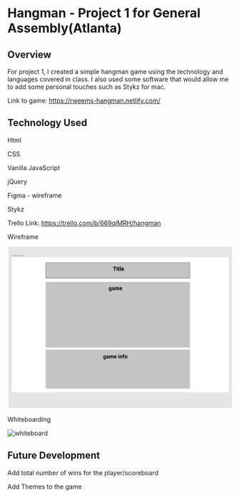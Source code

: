 # Hangman - Project 1 for General Assembly(Atlanta)

## Overview 
For project 1, I created a simple hangman game using the technology and languages covered in class. I also used some software that would allow me to add some personal touches such as Stykz for mac. 


Link to game: https://rweems-hangman.netlify.com/

## Technology Used
Html


CSS


Vanilla JavaScript


jQuery

Figma - wireframe


Stykz


Trello Link: https://trello.com/b/669qlMRH/hangman


Wireframe 


![wireframe](images/hangman_wireframe.png)


Whiteboarding


![whiteboard](images/hangman_whiteboard-min.png)


## Future Development
Add total number of wins for the player/scoreboard


Add Themes to the game
